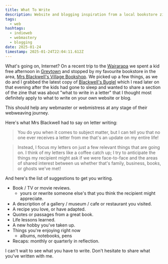 ```yaml
---
title: What To Write
description: Website and blogging inspiration from a local bookstore zine
tags:
  - web
hashtags:
  - indieweb
  - webmastery
  - blogging
date: 2025-01-24
timestamp: 2025-01-24T22:04:11.612Z
---
```


What's going on, Internet? On a recent trip to the [Wairarapa](https://en.wikipedia.org/wiki/Wairarapa) we spent a kid free afternoon in [Greytown](https://en.wikipedia.org/wiki/Greytown,_New_Zealand) and stopped by my favourite bookstore in the area, [Mrs Blackwell's Village Bookshop](https://villagebookshop.co.nz/). We picked up a few things, as we do and I grabbed the latest copy of [Blackwell's Buglel](https://blackwellandsons.nz/pages/blackwell-bugle) which I read later on that evening after the kids had gone to sleep and wanted to share a section of the zine that was about "what to write in a letter" that I thought most definitely apply to what to write on your own website or blog.

This should help any webmaster or webmistress at any stage of their webweaving journey.

Here's what Mrs Blackwell had to say on letter writing:

>  You do you when it comes to subject matter, but I can tell you that no one ever receives a letter from me that's an update on my entire life!

> Instead, I focus my letters on just a few relevant things that are going on. I think of my letters like a coffee catch up; I try to anticipate the things my recipient might ask if we were face-to-face and the areas of shared interest between us whether that's family, business, books, or ghosts we've met!

And here's the list of suggestions to get you writing.

* Book / TV or movie reviews.
  * yours or rewrite someone else's that you think the recipient might appreciate.
* A description of a gallery / museum / cafe or restaurant you visited.
* A recipe you love, or have adapted.
* Quotes or passages from a great book.
* Life lessons learned.
* A new hobby you've taken up.
* Things you're enjoying right now
  * albums, notebooks, pens
* Recaps: monthly or quarterly in reflection.

I can't wait to see what you have to write. Don't hesitate to share what you've written with me.
